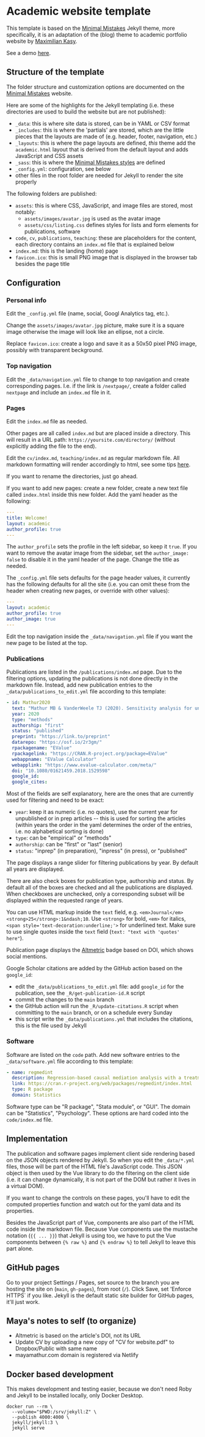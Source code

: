 # Academic website template

This template is based on the [Minimal Mistakes](https://mmistakes.github.io/minimal-mistakes/) Jekyll theme, more specifically, it is an adaptation of the (blog) theme to academic portfolio website by [Maximilian Kasy](https://github.com/maxkasy/home).

See a demo [here](https://peter.solymos.org/academic-website-template/).

## Structure of the template

The folder structure and customization options are documented on the [Minimal Mistakes](https://mmistakes.github.io/minimal-mistakes/docs/quick-start-guide/) website. 

Here are some of the highlights for the Jekyll templating (i.e. these directories are used to build the website but are not published):

- `_data`: this is where site data is stored, can be in YAML or CSV format
- `_includes`: this is where the 'partials' are stored, which are the little pieces that the layouts are made of (e.g. header, footer, navigation, etc.)
- `_layouts`: this is where the page layouts are defined, _this_ theme add the `academic.html` layout that is derived from the default layout and adds JavaScript and CSS assets
- `_sass`: this is where the [Minimal Mistakes styles](https://mmistakes.github.io/minimal-mistakes/docs/stylesheets/) are defined
- `_config.yml`: configuration, see below
- other files in the root folder are needed for Jekyll to render the site properly 

The following folders are published:

- `assets`: this is where CSS, JavaScript, and image files are stored, most notably:
  - `assets/images/avatar.jpg` is used as the avatar image
  - `assets/css/listing.css` defines styles for lists and form elements for publications, software
- `code`, `cv`, `publications`, `teaching`: these are placeholders for the content, each directory contains an `index.md` file that is explained below
- `index.md`: this is the landing (home) page
- `favicon.ico`: this is small PNG image that is displayed in the browser tab besides the page title

## Configuration

### Personal info

Edit the `_config.yml` file (name, social, Googl Analytics tag, etc.).

Change the `assets/images/avatar.jpg` picture, make sure it is a square image otherwise the image will look like an ellipse, not a circle.

Replace `favicon.ico`: create a logo and save it as a 50x50 pixel PNG image, possibly with transparent beckground.

### Top navigation

Edit the `_data/navigation.yml` file to change to top navigation and create corresponding pages. I.e. if the link is `/nextpage/`, create a folder called `nextpage` and include an `index.md` file in it.

### Pages

Edit the `index.md` file as needed.

Other pages are all called `index.md` but are placed inside a directory. This will result in a URL path: `https://yoursite.com/directory/` (without explicitly adding the file to the end).

Edit the `cv/index.md`, `teaching/index.md` as regular markdown file. All markdown formatting will render accordingly to html, see some tips [here](https://github.com/adam-p/markdown-here/wiki/Markdown-Cheatsheet).

If you want to rename the directories, just go ahead.

If you want to add new pages: create a new folder, create a new text file called `index.html` inside this new folder. Add the yaml header as the following:

```yaml
---
title: Welcome!
layout: academic
author_profile: true
---
```

The `author_profile` sets the profile in the left sidebar, so keep it `true`. If you want to remove the avatar image from the sidebar, set the `author_image: false` to disable it in the yaml header of the page. Change the title as needed.

The `_config.yml` file sets defaults for the page header values, it currently has the following defaults for all the site (i.e. you can omit these from the header when creating new pages, or override with other values):

```yaml
---
layout: academic
author_profile: true
author_image: true
---
```

Edit the top navigation inside the `_data/navigation.yml` file if you want the new page to be listed at the top.

### Publications

Publications are listed in the `/publications/index.md` page. Due to the filtering options, updating the publications is not done directly in the markdown file. Instead, add new publication entries to the `_data/publications_to_edit.yml` file according to this template:

```yaml
- id: Mathur2020
  text: "Mathur MB & VanderWeele TJ (2020). Sensitivity analysis for unmeasured confounding in meta-analyses. Journal of the American Statistical Association, 115(529), 163-170."
  year: 2020
  type: "methods"
  authorship: "first"
  status: "published"
  preprint: "https://link.to/preprint"
  datarepo: "https://osf.io/2r3gm/"
  rpackagename: "EValue"
  rpackagelink: "https://CRAN.R-project.org/package=EValue"
  webappname: "EValue Calculator"
  webapplink: "https://www.evalue-calculator.com/meta/"
  doi: "10.1080/01621459.2018.1529598"
  google_id:
  google_cites:
```

Most of the fields are self explanatory, here are the ones that are currently used for filtering and need to be exact:

- `year`: keep it as numeric (i.e. no quotes), use the current year for unpublished or in prep articles -- this is used for sorting the articles (within years the order in the yaml determines the order of the entries, i.e. no alphabetical sorting is done)
- `type`: can be "empirical" or "methods"
- `authorship`: can be "first" or "last" (senior)
- `status`: "inprep" (in preparation), "inpress" (in press), or "published"

The page displays a range slider for filtering publications by year. By default all years are displayed.

There are also check boxes for publication type, authorship and status. By default all of the boxes are checked and all the publications are displayed. When checkboxes are unchecked, only a corresponding subset will be displayed within the requested range of years.

You can use HTML markup inside the `text` field, e.g. `<em>Journal</em> <strong>25</strong>:1&ndash;10`. Use `<strong>` for bold, `<em>` for italics, `<span style='text-decoration:underline;'>` for underlined text. Make sure to use single quotes inside the `text` field (`text: "text with 'quotes' here"`).

Publication page displays the [Altmetric](https://api.altmetric.com/embeds.html) badge based on DOI, which shows social mentions.

Google Scholar citations are added by the GitHub action based on the `google_id`:

- edit the `_data/publications_to_edit.yml` file: add `google_id` for the publication, see the `_R/get-publication-id.R` script
- commit the changes to the `main` branch
- the GitHub action will run the `_R/update-citations.R` script when committing to the `main` branch, or on a schedule every Sunday
- this script write the `_data/publications.yml` that includes the citations, this is the file used by Jekyll

### Software

Software are listed on the `code` path. Add new software entries to the `_data/software.yml` file according to this template:

```yaml
- name: regmedint
  description: Regression-based causal mediation analysis with a treatment-mediator interaction term.
  link: https://cran.r-project.org/web/packages/regmedint/index.html
  type: R package
  domain: Statistics
```

Software type can be "R package", "Stata module", or "GUI". The domain can be "Statistics", "Psychology". These options are hard coded into the `code/index.md` file.

## Implementation

The publication and software pages implement client side rendering based on the JSON objects rendered by Jekyll. So when you edit the `_data/*.yml` files, those will be part of the HTML file's JavaScript code. This JSON object is then used by the Vue library to do the filtering on the client side (i.e. it can change dynamically, it is not part of the DOM but rather it lives in a virtual DOM).

If you want to change the controls on these pages, you'll have to edit the computed properties function and watch out for the yaml data and its properties.

Besides the JavaScript part of Vue, components are also part of the HTML code inside the markdown file. Because Vue components use the mustache notation (`{{ ... }}`) that Jekyll is using too, we have to put the Vue components between `{% raw %}` and `{% endraw %}` to tell Jekyll to leave this part alone.

## GitHub pages

Go to your project Settings / Pages, set source to the branch you are hosting the site on (`main`, `gh-pages`), from root (`/`). Click Save, set 'Enforce HTTPS` if you like. Jekyll is the default static site builder for GitHub pages, it'll just work.

## Maya's notes to self (to organize)

- Altmetric is based on the article's DOI, not its URL
- Update CV by uploading a new copy of "CV for website.pdf" to Dropbox/Public with same name
- mayamathur.com domain is registered via Netlify

## Docker based development

This makes development and testing easier, because we don't need Roby and Jekyll to be installed locally, only Docker Desktop.

```
docker run --rm \
  --volume="$PWD:/srv/jekyll:Z" \
  --publish 4000:4000 \
  jekyll/jekyll:3 \
  jekyll serve
```
